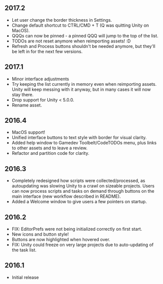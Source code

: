 ## 2017.2

* Let user change the border thickness in Settings.
* Change default shortcut to CTRL/CMD + T (Q was quitting Unity on MacOS).
* QQQs can now be pinned - a pinned QQQ will jump to the top of the list.
* TODOs are not reset anymore when reimporting assets! :D
* Refresh and Process buttons shouldn't be needed anymore, but they'll be left in for the next few versions.

## 2017.1

* Minor interface adjustments
* Try keeping the list currently in memory even when reimporting assets.
  Unity will keep messing with it anyway, but in many cases it will now stay there.
* Drop support for Unity < 5.0.0.
* Rename asset.

## 2016.4

 * MacOS support!
 * Unified interface buttons to text style with border for visual clarity.
 * Added help window to Gamedev Toolbelt/CodeTODOs menu, plus links to other assets and to leave a review.
 * Refactor and partition code for clarity.

## 2016.3

 * Completely redesigned how scripts were collected/processed, as autoupdating was slowing Unity to a crawl on sizeable projects.
   Users can now process scripts and tasks on demand through buttons on the main interface (new workflow described in README).
 * Added a Welcome window to give users a few pointers on startup.

## 2016.2

 * FIX: EditorPrefs were not being initialized correctly on first start.
 * New icons and button style!
 * Buttons are now highlighted when hovered over.
 * FIX: Unity could freeze on very large projects due to auto-updating of the task list.

## 2016.1

* Initial release